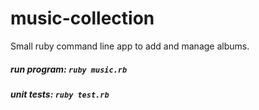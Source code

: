 # music-collection

<p>Small ruby command line app to add and manage albums.</p>

##### run program: `ruby music.rb`
##### unit tests: `ruby test.rb`

